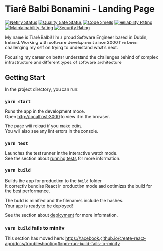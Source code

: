 # Tiarê Balbi Bonamini - Landing Page

[![Netlify Status](https://api.netlify.com/api/v1/badges/8ca10db0-9c46-42e2-a1f2-54198f4fdd08/deploy-status)](https://app.netlify.com/sites/tiarebalbi/deploys)
[![Quality Gate Status](https://sonarcloud.io/api/project_badges/measure?project=tiarebalbi_tiarebalbi-website&metric=alert_status)](https://sonarcloud.io/dashboard?id=tiarebalbi_tiarebalbi-website)
[![Code Smells](https://sonarcloud.io/api/project_badges/measure?project=tiarebalbi_tiarebalbi-website&metric=code_smells)](https://sonarcloud.io/dashboard?id=tiarebalbi_tiarebalbi-website)
[![Reliability Rating](https://sonarcloud.io/api/project_badges/measure?project=tiarebalbi_tiarebalbi-website&metric=reliability_rating)](https://sonarcloud.io/dashboard?id=tiarebalbi_tiarebalbi-website)
[![Maintainability Rating](https://sonarcloud.io/api/project_badges/measure?project=tiarebalbi_tiarebalbi-website&metric=sqale_rating)](https://sonarcloud.io/dashboard?id=tiarebalbi_tiarebalbi-website)
[![Security Rating](https://sonarcloud.io/api/project_badges/measure?project=tiarebalbi_tiarebalbi-website&metric=security_rating)](https://sonarcloud.io/dashboard?id=tiarebalbi_tiarebalbi-website)

My name is Tiarê Balbi! I’m a proud Software Engineer based in Dublin, Ireland. Working with software development since 2006 I’ve been challenging my self on trying to understand what’s next.

Focusing my career on better understand the challenges behind of complex infrastructure and different types of software architecture.


## Getting Start

In the project directory, you can run:

### `yarn start`

Runs the app in the development mode.<br>
Open [http://localhost:3000](http://localhost:3000) to view it in the browser.

The page will reload if you make edits.<br>
You will also see any lint errors in the console.

### `yarn test`

Launches the test runner in the interactive watch mode.<br>
See the section about [running tests](https://facebook.github.io/create-react-app/docs/running-tests) for more information.

### `yarn build`

Builds the app for production to the `build` folder.<br>
It correctly bundles React in production mode and optimizes the build for the best performance.

The build is minified and the filenames include the hashes.<br>
Your app is ready to be deployed!

See the section about [deployment](https://facebook.github.io/create-react-app/docs/deployment) for more information.

### `yarn build` fails to minify

This section has moved here: https://facebook.github.io/create-react-app/docs/troubleshooting#npm-run-build-fails-to-minify
